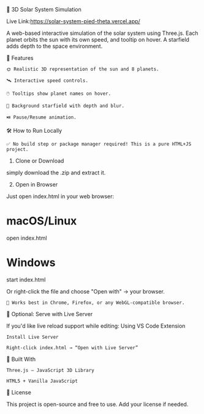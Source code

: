 🌌 3D Solar System Simulation

Live Link:https://solar-system-pied-theta.vercel.app/

A web-based interactive simulation of the solar system using Three.js.
Each planet orbits the sun with its own speed, and tooltip on hover. A starfield adds depth to the space environment.

🚀 Features

    🌞 Realistic 3D representation of the sun and 8 planets.

    🛰️ Interactive speed controls.

    🖱️ Tooltips show planet names on hover.

    🌟 Background starfield with depth and blur.

    ⏯️ Pause/Resume animation.


🛠️ How to Run Locally

    ✅ No build step or package manager required! This is a pure HTML+JS project.

1. Clone or Download

simply download the .zip and extract it.

2. Open in Browser

Just open index.html in your web browser:

# macOS/Linux
open index.html

# Windows
start index.html

Or right-click the file and choose "Open with" → your browser.

    📌 Works best in Chrome, Firefox, or any WebGL-compatible browser.

🧪 Optional: Serve with Live Server

If you'd like live reload support while editing:
Using VS Code Extension

    Install Live Server

    Right-click index.html → “Open with Live Server”


🧠 Built With

    Three.js — JavaScript 3D Library

    HTML5 + Vanilla JavaScript

📃 License

This project is open-source and free to use. Add your license if needed.
